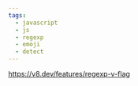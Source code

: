 ```yaml
---
tags:
  - javascript
  - js
  - regexp
  - emoji
  - detect
---
```


https://v8.dev/features/regexp-v-flag

